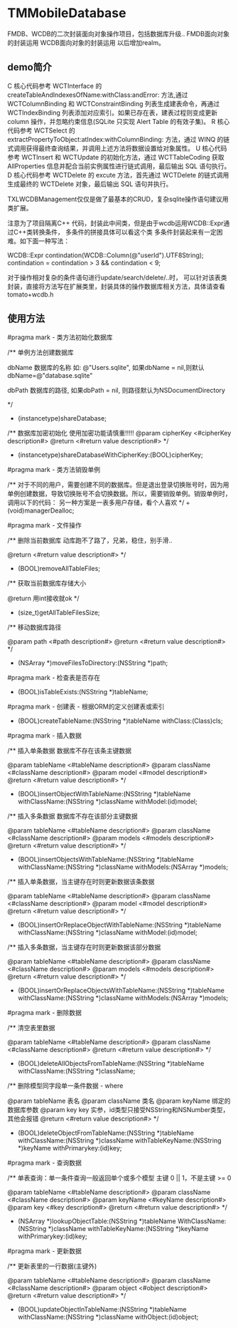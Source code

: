 # TMMobileDatabase
FMDB、WCDB的二次封装面向对象操作项目，包括数据库升级..
FMDB面向对象的封装运用
WCDB面向对象的封装运用
以后增加realm。

## demo简介

 C 核心代码参考 WCTInterface 的 createTableAndIndexesOfName:withClass:andError: 方法,通过 WCTColumnBinding 和 WCTConstraintBinding 列表生成建表命令，再通过 WCTIndexBinding 列表添加对应索引。如果已存在表，建表过程则变成更新 column 操作，并忽略约束信息(SQLite 只实现 Alert Table 的有效子集)。
 R 核心代码参考 WCTSelect 的 extractPropertyToObject:atIndex:withColumnBinding: 方法，通过 WINQ 的链式调用获得最终查询结果，并调用上述方法将数据设置给对象属性。
 U 核心代码参考 WCTInsert 和 WCTUpdate 的初始化方法，通过 WCTTableCoding 获取 AllProperties 信息并配合当前实例属性进行链式调用，最后输出 SQL 语句执行。
 D 核心代码参考 WCTDelete 的 excute 方法，首先通过 WCTDelete 的链式调用生成最终的 WCTDelete 对象，最后输出 SQL 语句并执行。
 
 TXLWCDBManagement仅仅是做了最基本的CRUD，复杂sqlite操作语句建议用类扩展。
 
 注意为了项目隔离C++ 代码，封装此中间类，但是由于wcdb运用WCDB::Expr通过C++类转换条件， 多条件的拼接具体可以看这个类
 多条件封装起来有一定困难。如下面一种写法：

 WCDB::Expr contindation(WCDB::Column(@"userId").UTF8String);
 contindation = contindation > 3 && contindation < 9;
 
 对于操作相对复杂的条件语句进行update/search/delete/..时，
 可以针对该表类封装，直接将方法写在扩展类里，封装具体的操作数据库相关方法，具体请查看tomato+wcdb.h


## 使用方法

#pragma mark - 类方法初始化数据库

/**
 单例方法创建数据库
 
 dbName 数据库的名称 如: @"Users.sqlite", 如果dbName = nil,则默认dbName=@"database.sqlite"
 
 dbPath 数据库的路径, 如果dbPath = nil, 则路径默认为NSDocumentDirectory
 
 */
+ (instancetype)shareDatabase;


/**
 数据库加密初始化
 使用加密功能请慎重!!!!!
 @param cipherKey <#cipherKey description#>
 @return <#return value description#>
 */
+ (instancetype)shareDatabaseWithCipherKey:(BOOL)cipherKey;

#pragma mark - 类方法销毁单例

/**
 对于不同的用户，需要创建不同的数据库。但是退出登录切换账号时，因为用单例创建数据，导致切换账号不会切换数据。所以，需要销毁单例。销毁单例时，调用以下的代码：
 另一种方案是一表多用户存储，看个人喜欢
 */
+(void)managerDealloc;

#pragma mark - 文件操作

/**
 删除当前数据库
 动库跑不了路了，兄弟，稳住，别手滑..
 
 @return <#return value description#>
 */
- (BOOL)removeAllTableFiles;


/**
 获取当前数据库存储大小

 @return 用int接收就ok
 */
- (size_t)getAllTableFilesSize;


/**
 移动数据库路径

 @param path <#path description#>
 @return <#return value description#>
 */
- (NSArray *)moveFilesToDirectory:(NSString *)path;

#pragma mark - 检查表是否存在

- (BOOL)isTableExists:(NSString *)tableName;

#pragma mark - 创建表 - 根据ORM的定义创建表或索引

- (BOOL)createTableName:(NSString *)tableName withClass:(Class)cls;

#pragma mark - 插入数据

/**
 插入单条数据
 数据库不存在该条主键数据
 
 @param tableName <#tableName description#>
 @param className <#className description#>
 @param model <#model description#>
 @return <#return value description#>
 */
- (BOOL)insertObjectWithTableName:(NSString *)tableName withClassName:(NSString *)className withModel:(id)model;

/**
 插入多条数据
 数据库不存在该部分主键数据
 
 @param tableName <#tableName description#>
 @param className <#className description#>
 @param models <#models description#>
 @return <#return value description#>
 */
- (BOOL)insertObjectsWithTableName:(NSString *)tableName withClassName:(NSString *)className withModels:(NSArray *)models;


/**
 插入单条数据，当主键存在时则更新数据该条数据

 @param tableName <#tableName description#>
 @param className <#className description#>
 @param model <#model description#>
 @return <#return value description#>
 */
- (BOOL)insertOrReplaceObjectWithTableName:(NSString *)tableName withClassName:(NSString *)className withModel:(id)model;


/**
 插入多条数据，当主键存在时则更新数据该部分数据

 @param tableName <#tableName description#>
 @param className <#className description#>
 @param models <#models description#>
 @return <#return value description#>
 */
- (BOOL)insertOrReplaceObjectsWithTableName:(NSString *)tableName withClassName:(NSString *)className withModels:(NSArray *)models;

#pragma mark - 删除数据

/**
 清空表里数据

 @param tableName <#tableName description#>
 @param className <#className description#>
 @return <#return value description#>
 */
- (BOOL)deleteAllObjectsFromTableName:(NSString *)tableName withClassName:(NSString *)className;


/**
 删除模型同字段单一条件数据 - where
 
 @param tableName 表名
 @param className 类名
 @param keyName 绑定的数据库参数
 @param key key 实参，id类型只接受NSString和NSNumber类型，其他会报错
 @return <#return value description#>
 */
- (BOOL)deleteObjectFromTableName:(NSString *)tableName withClassName:(NSString *)className withTableKeyName:(NSString *)keyName withPrimarykey:(id)key;

#pragma mark - 查询数据

/**
 单表查询：单一条件查询一般返回单个或多个模型
 主键 0 || 1，不是主键 >= 0
 
 @param tableName <#tableName description#>
 @param className <#className description#>
 @param keyName <#keyName description#>
 @param key <#key description#>
 @return <#return value description#>
 */
- (NSArray *)lookupObjectTable:(NSString *)tableName WithClassName:(NSString *)className withTableKeyName:(NSString *)keyName withPrimarykey:(id)key;

#pragma mark - 更新数据

/**
 更新表里的一行数据(主键外)

 @param tableName <#tableName description#>
 @param className <#className description#>
 @param object <#object description#>
 @return <#return value description#>
 */
- (BOOL)updateObjectInTableName:(NSString *)tableName withClassName:(NSString *)className withObject:(id)object;



































